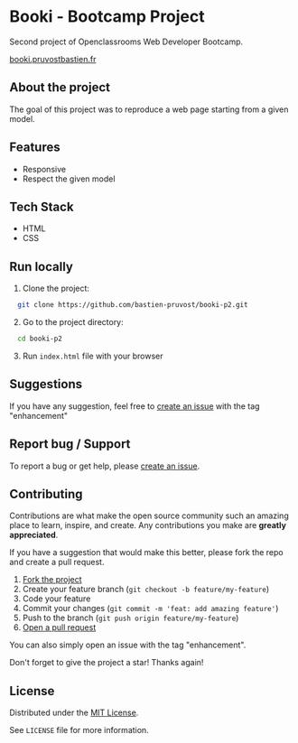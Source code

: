 <!-- prettier-ignore-start -->

<!-- Rename all occurences with Cmd + D :

Booki - Bootcamp Project
booki-p2
booki.pruvostbastien.fr
https://booki.pruvostbastien.fr

 -->

# Booki - Bootcamp Project

Second project of Openclassrooms Web Developer Bootcamp.

[booki.pruvostbastien.fr](https://booki.pruvostbastien.fr)


## About the project

The goal of this project was to reproduce a web page starting from a given model.


## Features

- Responsive
- Respect the given model


## Tech Stack

- HTML
- CSS


## Run locally

1. Clone the project:

```bash
  git clone https://github.com/bastien-pruvost/booki-p2.git
```

2. Go to the project directory:

```bash
  cd booki-p2
```

3. Run `index.html` file with your browser


## Suggestions

If you have any suggestion, feel free to [create an issue](https://github.com/bastien-pruvost/booki-p2/issues) with the tag "enhancement"


## Report bug / Support

To report a bug or get help, please [create an issue](https://github.com/bastien-pruvost/booki-p2/issues).


## Contributing

Contributions are what make the open source community such an amazing place to learn, inspire, and create. Any contributions you make are **greatly appreciated**.

If you have a suggestion that would make this better, please fork the repo and create a pull request.

1. [Fork the project](https://github.com/bastien-pruvost/booki-p2/fork)
2. Create your feature branch (`git checkout -b feature/my-feature`)
3. Code your feature
4. Commit your changes (`git commit -m 'feat: add amazing feature'`)
5. Push to the branch (`git push origin feature/my-feature`)
6. [Open a pull request](https://github.com/bastien-pruvost/booki-p2/compare)

You can also simply open an issue with the tag "enhancement".

Don't forget to give the project a star! Thanks again!


## License

Distributed under the [MIT License](https://choosealicense.com/licenses/mit).

See `LICENSE` file for more information.



<!-- prettier-ignore-end -->
